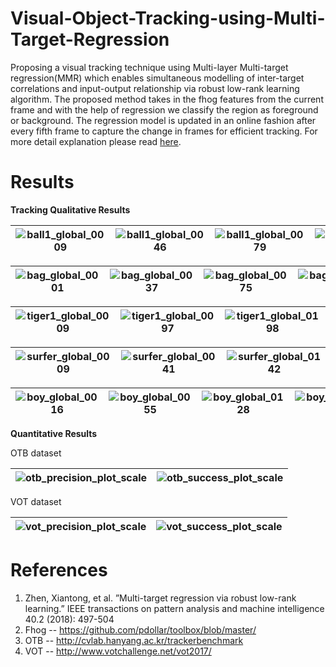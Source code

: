 # Visual-Object-Tracking-using-Multi-Target-Regression

Proposing a visual tracking technique using Multi-layer Multi-target regression(MMR) which enables simultaneous modelling of inter-target correlations and input-output relationship via robust low-rank learning algorithm. The proposed method takes in the fhog features from the current frame and with the help of regression we classify the region as foreground or background. The regression model is updated in an online fashion after every fifth frame to capture the change in frames for efficient tracking.
For more detail explanation please read [here](https://drive.google.com/file/d/1dW2MneJdd1d0lOsc67kJ5TUFbclIGE8I/view?usp=sharing).

# Results

**Tracking Qualitative Results**

|![ball1_global_0009](https://user-images.githubusercontent.com/10145585/50384238-53d29600-06e8-11e9-9d27-e0c367b4178f.png)|![ball1_global_0046](https://user-images.githubusercontent.com/10145585/50384244-6a78ed00-06e8-11e9-83c2-6432f00dafb3.png)|![ball1_global_0079](https://user-images.githubusercontent.com/10145585/50384266-9a27f500-06e8-11e9-9cc2-054886a03874.png)|![ball1_global_0097](https://user-images.githubusercontent.com/10145585/50384270-a318c680-06e8-11e9-953e-f7b088035a1f.png)|![ball1_global_0105](https://user-images.githubusercontent.com/10145585/50384274-ac099800-06e8-11e9-9baf-287ae5a8a677.png)
|:---:|:---:|:---:|:---:|:---:|

|![bag_global_0001](https://user-images.githubusercontent.com/10145585/50384364-eb84b400-06e9-11e9-9f6c-611068a9e415.png)|![bag_global_0037](https://user-images.githubusercontent.com/10145585/50384367-fa6b6680-06e9-11e9-826b-66341ddf32dc.png)|![bag_global_0075](https://user-images.githubusercontent.com/10145585/50384372-0bb47300-06ea-11e9-980a-49767138b2e8.png)|![bag_global_0137](https://user-images.githubusercontent.com/10145585/50384375-15d67180-06ea-11e9-84af-5359bda85d80.png)|![bag_global_0187](https://user-images.githubusercontent.com/10145585/50384381-1ec74300-06ea-11e9-9b21-0ed0247118bc.png)
|:---:|:---:|:---:|:---:|:---:|

|![tiger1_global_0009](https://user-images.githubusercontent.com/10145585/50384391-3dc5d500-06ea-11e9-924c-317740b24312.png)|![tiger1_global_0097](https://user-images.githubusercontent.com/10145585/50384397-49b19700-06ea-11e9-8e22-2399949ad424.png)|![tiger1_global_0198](https://user-images.githubusercontent.com/10145585/50384402-5209d200-06ea-11e9-8155-1751278ff995.png)|![tiger1_global_0314](https://user-images.githubusercontent.com/10145585/50384406-5a620d00-06ea-11e9-85c2-e3f7528395f6.png)|![tiger1_global_0352](https://user-images.githubusercontent.com/10145585/50384410-63eb7500-06ea-11e9-8764-1e0d8f7337de.png)
|:---:|:---:|:---:|:---:|:---:|

|![surfer_global_0009](https://user-images.githubusercontent.com/10145585/50384416-72d22780-06ea-11e9-9483-5216841f0dec.png)|![surfer_global_0041](https://user-images.githubusercontent.com/10145585/50384419-7d8cbc80-06ea-11e9-85d8-5a788a94728f.png)|![surfer_global_0142](https://user-images.githubusercontent.com/10145585/50384422-8aa9ab80-06ea-11e9-85a6-7fba43cbdaf6.png)|![surfer_global_0243](https://user-images.githubusercontent.com/10145585/50384426-95644080-06ea-11e9-878b-a4db9d3bfcd9.png)|![surfer_global_0338](https://user-images.githubusercontent.com/10145585/50384483-2d622a00-06eb-11e9-8292-c4501a873c12.png)
|:---:|:---:|:---:|:---:|:---:|

|![boy_global_0016](https://user-images.githubusercontent.com/10145585/50384448-b9278680-06ea-11e9-80eb-e7415aa3ad5c.png)|![boy_global_0055](https://user-images.githubusercontent.com/10145585/50384454-c2b0ee80-06ea-11e9-949f-5d968278a4dd.png)|![boy_global_0128](https://user-images.githubusercontent.com/10145585/50384456-cb092980-06ea-11e9-9180-05bf4d08ecf8.png)|![boy_global_0188](https://user-images.githubusercontent.com/10145585/50384457-d2c8ce00-06ea-11e9-85b5-0e3f65d94b4b.png)|![boy_global_0254](https://user-images.githubusercontent.com/10145585/50384458-dd836300-06ea-11e9-83ed-24af0d8247b5.png)
|:---:|:---:|:---:|:---:|:---:|

**Quantitative Results**

OTB dataset

|![otb_precision_plot_scale](https://user-images.githubusercontent.com/10145585/50384498-6f8b6b80-06eb-11e9-8d4b-f474cce1f3ae.jpeg)|![otb_success_plot_scale](https://user-images.githubusercontent.com/10145585/50384508-8df16700-06eb-11e9-906e-0b4effc9da79.jpeg)|
|:---:|:---:|

VOT dataset

|![vot_precision_plot_scale](https://user-images.githubusercontent.com/10145585/50384510-a6fa1800-06eb-11e9-99e6-72712c7f367e.jpeg)|![vot_success_plot_scale](https://user-images.githubusercontent.com/10145585/50384512-aeb9bc80-06eb-11e9-9d20-f1ecb414306b.jpeg)|
|:---:|:---:|

# References

1. Zhen, Xiantong, et al. ”Multi-target regression via robust low-rank learning.” IEEE transactions on pattern analysis and machine intelligence 40.2 (2018): 497-504
2. Fhog -- https://github.com/pdollar/toolbox/blob/master/
3. OTB -- http://cvlab.hanyang.ac.kr/trackerbenchmark
4. VOT -- http://www.votchallenge.net/vot2017/
